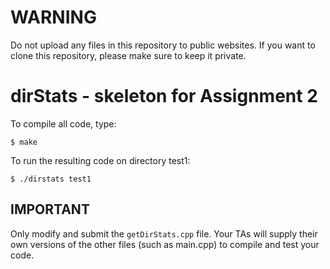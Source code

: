 # WARNING
Do not upload any files in this repository to public websites. If you want to clone this repository, please make sure to keep it private.

# dirStats - skeleton for Assignment 2

To compile all code, type:
```
$ make
```

To run the resulting code on directory test1:
```
$ ./dirstats test1
```
## IMPORTANT

Only modify and submit the `getDirStats.cpp` file. Your TAs will
supply their own versions of the other files (such as main.cpp) to
compile and test your code.


